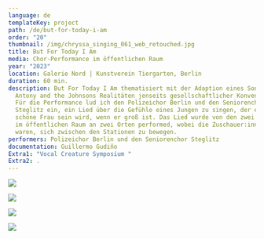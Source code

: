 ```yaml
---
language: de
templateKey: project
path: /de/but-for-today-i-am
order: "20"
thumbnail: /img/chryssa_singing_061_web_retouched.jpg
title: But For Today I Am
media: Chor-Performance im öffentlichen Raum
year: "2023"
location: Galerie Nord | Kunstverein Tiergarten, Berlin
duration: 60 min.
description: But For Today I Am thematisiert mit der Adaption eines Songs von
  Antony and the Johnsons Realitäten jenseits gesellschaftlicher Konventionen.
  Für die Performance lud ich den Polizeichor Berlin und den Seniorenchor
  Steglitz ein, ein Lied über die Gefühle eines Jungen zu singen, der eine
  schöne Frau sein wird, wenn er groß ist. Das Lied wurde von den zwei Gruppen
  im öffentlichen Raum an zwei Orten performed, wobei die Zuschauer:innen frei
  waren, sich zwischen den Stationen zu bewegen.
performers: Polizeichor Berlin und den Seniorenchor Steglitz
documentation: Guillermo Gudiño
Extra1: "Vocal Creature Symposium "
Extra2: .
---
```

![](/img/chryssa_singing_188_web_retouched.jpg)

![](/img/chryssa_singing_087_web_retouched.jpg)

![](/img/chryssa_singing_311_web_retouched.jpg)

![](/img/chryssa_singing_328_web_retouched.jpg)